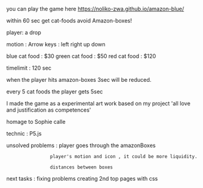 

you can play the game here
https://noliko-zwa.github.io/amazon-blue/

within 60 sec get cat-foods avoid Amazon-boxes!

player: a drop

motion :  Arrow keys : left right up down 


blue cat food : $30
green cat food : $50
red cat food : $120

timelimit : 120 sec

when the player hits amazon-boxes 3sec will be reduced.

every 5 cat foods the player gets 5sec 



 I made the game as a experimental art work based on my project 'all love and justification as competences'

homage to Sophie calle

technic : P5.js



unsolved problems : player goes through the amazonBoxes 
                   
                    player's motion and icon , it could be more liquidity.
                    
                    distances between boxes
                    
                    
next tasks :  fixing problems
              creating 2nd top pages with css 

        
              




